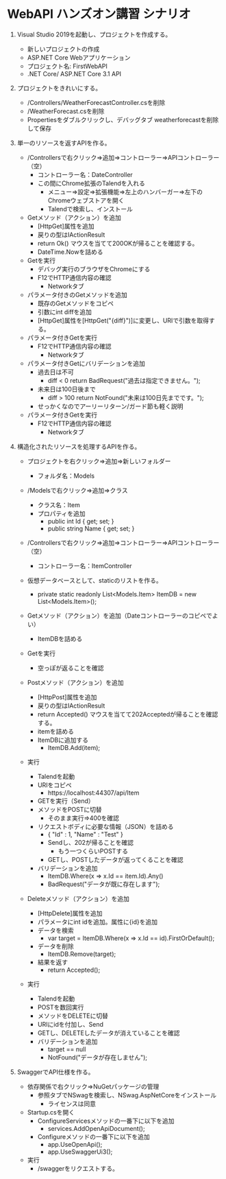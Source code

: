 # WebAPI ハンズオン講習 シナリオ

  1. Visual Studio 2019を起動し、プロジェクトを作成する。
     - 新しいプロジェクトの作成
     - ASP.NET Core Webアプリケーション
     - プロジェクト名: FirstWebAPI
     - .NET Core/ ASP.NET Core 3.1 API

  2. プロジェクトをきれいにする。
     - /Controllers/WeatherForecastController.csを削除
     - /WeatherForecast.csを削除
     - Propertiesをダブルクリックし、デバッグタブ weatherforecastを削除して保存

  3. 単一のリソースを返すAPIを作る。
     - /Controllersで右クリック⇒追加⇒コントローラー⇒APIコントローラー（空）
       - コントローラー名：DateController
       - この間にChrome拡張のTalendを入れる
          - メニュー⇒設定⇒拡張機能⇒左上のハンバーガー⇒左下のChromeウェブストアを開く
          - Talendで検索し、インストール
     - Getメソッド（アクション）を追加
        - [HttpGet]属性を追加
        - 戻りの型はIActionResult
        - return Ok() マウスを当てて200OKが帰ることを確認する。
        - DateTime.Nowを詰める
     - Getを実行
        - デバッグ実行のブラウザをChromeにする
        - F12でHTTP通信内容の確認
          - Networkタブ
     - パラメータ付きのGetメソッドを追加
        - 既存のGetメソッドをコピペ
        - 引数にint diffを追加
        - [HttpGet]属性を[HttpGet("{diff}")]に変更し、URIで引数を取得する。
     - パラメータ付きGetを実行
        - F12でHTTP通信内容の確認
          - Networkタブ
     - パラメータ付きGetにバリデーションを追加
        - 過去日は不可
          - diff < 0 return BadRequest("過去は指定できません。");
        - 未来日は100日後まで
          - diff > 100 return NotFound("未来は100日先までです。");
        - せっかくなのでアーリーリターン/ガード節も軽く説明
     - パラメータ付きGetを実行
        - F12でHTTP通信内容の確認
          - Networkタブ

  4. 構造化されたリソースを処理するAPIを作る。
     - プロジェクトを右クリック⇒追加⇒新しいフォルダー
       - フォルダ名：Models
     - /Modelsで右クリック⇒追加⇒クラス
       - クラス名：Item
       - プロパティを追加
         - public int Id { get; set; }
         - public string Name { get; set; }
     - /Controllersで右クリック⇒追加⇒コントローラー⇒APIコントローラー（空）
       - コントローラー名：ItemController
     - 仮想データベースとして、staticのリストを作る。
       - private static readonly List<Models.Item> ItemDB = new List<Models.Item>();
     - Getメソッド（アクション）を追加（Dateコントローラーのコピペでよい）
        - ItemDBを詰める
     - Getを実行
        - 空っぽが返ることを確認
     - Postメソッド（アクション）を追加
        - [HttpPost]属性を追加
        - 戻りの型はIActionResult
        - return Accepted() マウスを当てて202Acceptedが帰ることを確認する。
        - itemを詰める
        - ItemDBに追加する
          - ItemDB.Add(item);
     - 実行
        - Talendを起動
        - URIをコピペ
          - https://localhost:44307/api/Item
        - GETを実行（Send）
        - メソッドをPOSTに切替
          - そのまま実行⇒400を確認
        - リクエストボディに必要な情報（JSON）を詰める
          - {
  "Id" : 1,
  "Name" : "Test"
}
          - Sendし、202が帰ることを確認
            - もう一つくらいPOSTする
          - GETし、POSTしたデータが返ってくることを確認
        - バリデーションを追加
          - ItemDB.Where(x => x.Id == item.Id).Any()
          - BadRequest("データが既に存在します");

     - Deleteメソッド（アクション）を追加
       - [HttpDelete]属性を追加
       - パラメータにint idを追加。属性に{id}を追加
       - データを検索
         - var target = ItemDB.Where(x => x.Id == id).FirstOrDefault();
       - データを削除
         - ItemDB.Remove(target);
       - 結果を返す
         - return Accepted();
     - 実行
        - Talendを起動
        - POSTを数回実行
        - メソッドをDELETEに切替
        - URIにidを付加し、Send
        - GETし、DELETEしたデータが消えていることを確認
        - バリデーションを追加
          - target == null
          - NotFound("データが存在しません");

  5. SwaggerでAPI仕様を作る。
     - 依存関係で右クリック⇒NuGetパッケージの管理
       - 参照タブでNSwagを検索し、NSwag.AspNetCoreをインストール
         - ライセンスは同意
     - Startup.csを開く
       - ConfigureServicesメソッドの一番下に以下を追加
         - services.AddOpenApiDocument();
       - Configureメソッドの一番下に以下を追加
         - app.UseOpenApi();
         - app.UseSwaggerUi3();
     - 実行
       - /swaggerをリクエストする。



    

